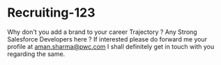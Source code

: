 # Recruiting-123
Why don't you add a brand to your career Trajectory ? Any Strong Salesforce Developers here ? If interested please do forward me your profile at aman.sharma@pwc.com I shall definitely get in touch with you regarding the same. 
